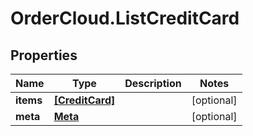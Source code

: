 # OrderCloud.ListCreditCard

## Properties
Name | Type | Description | Notes
------------ | ------------- | ------------- | -------------
**items** | [**[CreditCard]**](CreditCard.md) |  | [optional] 
**meta** | [**Meta**](Meta.md) |  | [optional] 


